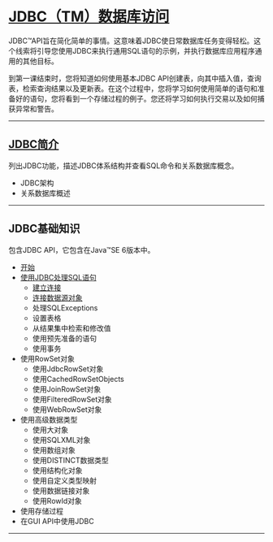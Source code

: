 #   [JDBC（TM）数据库访问](https://docs.oracle.com/javase/tutorial/jdbc/index.html)

JDBC™API旨在简化简单的事情。这意味着JDBC使日常数据库任务变得轻松。这个线索将引导您使用JDBC来执行通用SQL语句的示例，并执行数据库应用程序通用的其他目标。

到第一课结束时，您将知道如何使用基本JDBC API创建表，向其中插入值，查询表，检索查询结果以及更新表。在这个过程中，您将学习如何使用简单的语句和准备好的语句，您将看到一个存储过程的例子。您还将学习如何执行交易以及如何捕获异常和警告。


----
##  [JDBC简介](overview.md)

列出JDBC功能，描述JDBC体系结构并查看SQL命令和关系数据库概念。

-   JDBC架构
-   关系数据库概述

----
##  JDBC基础知识

包含JDBC API，它包含在Java™SE 6版本中。

-   [开始](gettingstarted.md)
-   [使用JDBC处理SQL语句](processingsqlstatements.md)
    -   [建立连接](connecting.md)
    -   [连接数据源对象](sqldatasources.md)
    -   处理SQLExceptions
    -   设置表格
    -   从结果集中检索和修改值
    -   使用预先准备的语句
    -   使用事务
-   使用RowSet对象
    -   使用JdbcRowSet对象
    -   使用CachedRowSetObjects
    -   使用JoinRowSet对象
    -   使用FilteredRowSet对象
    -   使用WebRowSet对象
-   使用高级数据类型
    -   使用大对象
    -   使用SQLXML对象
    -   使用数组对象
    -   使用DISTINCT数据类型
    -   使用结构化对象
    -   使用自定义类型映射
    -   使用数据链接对象
    -   使用RowId对象
-   使用存储过程
-   在GUI API中使用JDBC

----

